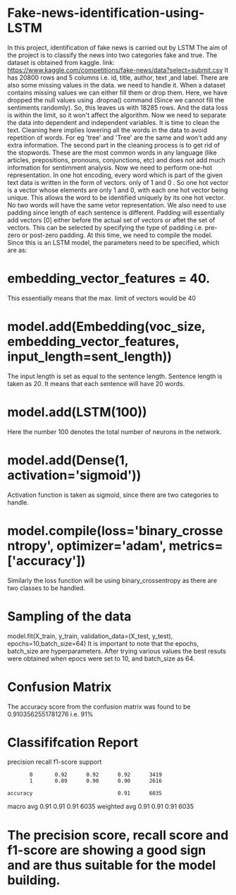 # Fake-news-identification-using-LSTM
In this project, identification of fake news is carried out by LSTM
The aim of the project is to classify the news into two categories fake and true.
The dataset is obtained from kaggle. link: https://www.kaggle.com/competitions/fake-news/data?select=submit.csv
It has 20800 rows and 5 columns i.e. id,	title, author,	text ,and label.
There are also some missing values in the data. we need to handle it. When a dataset contains missing values we can either fill them or drop them. Here, we have dropped the null values using .dropna() command (Since we cannot fill the sentiments randomly). So, this leaves us with 18285 rows. And the data loss is within the limit, so it won't affect the algorithm.
Now we need to separate the data into dependent and independent variables.
It is time to clean the text. Cleaning here implies lowering all the words in the data to avoid repetition of words. For eg 'tree' and 'Tree' are the same and won't add any extra information. The second part in the cleaning process is to get rid of the stopwords. These are the most common words in any language (like articles, prepositions, pronouns, conjunctions, etc) and does not add much information for sentimment analysis.
Now we need to perform one-hot representation. 
In one hot encoding, every word which is part of the given text data is written in the form of vectors. only of 1 and 0 . So one hot vector is a vector whose elements are only 1 and 0, with each one hot vector being unique. This allows the word to be identified uniquely by its one hot vector. No two words will have the same vetor representation.
We  also need to use padding since length of each sentence is different. Padding will essentially add vectors [0] either before the actual set of vectors or aftet the set of vectors. This can be selected by specifying the type of padding i.e. pre-zero or post-zero padding.
At this time, we need to compile the model. Since this is an LSTM model, the parameters need to be specified, which are as:
# embedding_vector_features = 40. 
This essentially means that the max. limit of vectors would be 40
# model.add(Embedding(voc_size, embedding_vector_features, input_length=sent_length))
The input length is set as equal to the sentence length. Sentence length is taken as 20. It means that each sentence will have 20 words.
# model.add(LSTM(100))
Here the number 100 denotes the total number of neurons in the network.
# model.add(Dense(1, activation='sigmoid'))
Activation function is taken as sigmoid, since there are two categories to handle.
# model.compile(loss='binary_crossentropy', optimizer='adam', metrics=['accuracy'])
Similarly the loss function will be using binary_crossentropy as there are two classes to be handled.
# Sampling of the data
model.fit(X_train, y_train, validation_data=(X_test, y_test), epochs=10,batch_size=64)
It is important to note that the epochs, batch_size are hyperparameters. After trying various values the best resuts were obtained when epocs were set to 10, and batch_size as 64.
# Confusion Matrix
The accuracy score from the confusion matrix was found to be 0.9103562551781276 i.e. 91% 
# Classififcation Report
  precision    recall  f1-score   support

           0       0.92      0.92      0.92      3419
           1       0.89      0.90      0.90      2616

    accuracy                           0.91      6035
   macro avg       0.91      0.91      0.91      6035
weighted avg       0.91      0.91      0.91      6035

# The precision score, recall score and f1-score are showing a good sign and are thus suitable for the model building.
